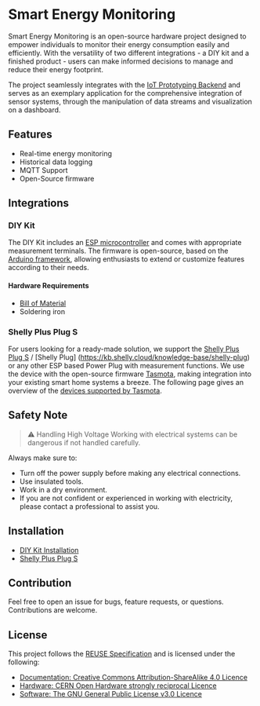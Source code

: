 # Smart Energy Monitoring

Smart Energy Monitoring is an open-source hardware project designed to empower individuals to monitor their energy consumption easily and efficiently. With the versatility of two different integrations - a DIY kit and a finished product - users can make informed decisions to manage and reduce their energy footprint.

The project seamlessly integrates with the [IoT Prototyping Backend](https://code.curious.bio/curious.bio/iot-backend/) and serves as an exemplary application for the comprehensive integration of sensor systems, through the manipulation of data streams and visualization on a dashboard.

## Features

- Real-time energy monitoring
- Historical data logging
- MQTT Support
- Open-Source firmware

## Integrations

### DIY Kit

The DIY Kit includes an [ESP microcontroller](https://www.espressif.com/en/products/socs) and comes with appropriate measurement terminals. The firmware is open-source, based on the [Arduino framework](https://www.arduino.cc/reference/), allowing enthusiasts to extend or customize features according to their needs.

#### Hardware Requirements

- [Bill of Material](./hardware/BOM.md)
- Soldering iron

### Shelly Plus Plug S

For users looking for a ready-made solution, we support the [Shelly Plus Plug S](https://kb.shelly.cloud/knowledge-base/shelly-plus-plug-s) / [Shelly Plug] (https://kb.shelly.cloud/knowledge-base/shelly-plug) or any other ESP based Power Plug with measurement functions. We use the device with the open-source firmware [Tasmota](https://tasmota.github.io/), making integration into your existing smart home systems a breeze. The following page gives an overview of the [devices supported by Tasmota](https://templates.blakadder.com/plug.html).

## Safety Note

> ⚠️ Handling High Voltage
> Working with electrical systems can be dangerous if not handled carefully.

Always make sure to:

- Turn off the power supply before making any electrical connections.
- Use insulated tools.
- Work in a dry environment.
- If you are not confident or experienced in working with electricity, please contact a professional to assist you.

## Installation

- [DIY Kit Installation](./docs/energy-monitor/README.md)
- [Shelly Plus Plug S](./docs/shelly-monitor/README.md)

## Contribution

Feel free to open an issue for bugs, feature requests, or questions. Contributions are welcome.

## License

This project follows the [REUSE Specification](https://reuse.software/spec/) and is licensed under the following:

- [Documentation: Creative Commons Attribution-ShareAlike 4.0 Licence](./LICENSES/CC-BY-SA-4.0.txt)
- [Hardware: CERN Open Hardware strongly reciprocal Licence](./LICENSES/CERN-OHL-S-2.0.txt)
- [Software: The GNU General Public License v3.0 Licence](./LICENSES/GPL-3.0-or-later.txt)
